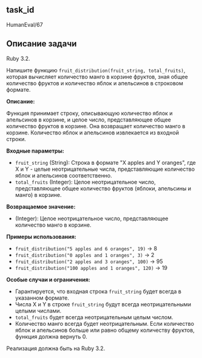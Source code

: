 ## task_id
HumanEval/67

## Описание задачи
Ruby 3.2.

Напишите функцию `fruit_distribution(fruit_string, total_fruits)`, которая вычисляет количество манго в корзине фруктов, зная общее количество фруктов и количество яблок и апельсинов в строковом формате.

**Описание:**

Функция принимает строку, описывающую количество яблок и апельсинов в корзине, и целое число, представляющее общее количество фруктов в корзине.  Она возвращает количество манго в корзине.  Количество яблок и апельсинов извлекается из входной строки.

**Входные параметры:**

* `fruit_string` (String): Строка в формате "X apples and Y oranges", где X и Y - целые неотрицательные числа, представляющие количество яблок и апельсинов соответственно.
* `total_fruits` (Integer): Целое неотрицательное число, представляющее общее количество фруктов (яблоки, апельсины и манго) в корзине.

**Возвращаемое значение:**

* (Integer): Целое неотрицательное число, представляющее количество манго в корзине.

**Примеры использования:**

* `fruit_distribution("5 apples and 6 oranges", 19)` -> 8
* `fruit_distribution("0 apples and 1 oranges", 3)` -> 2
* `fruit_distribution("2 apples and 3 oranges", 100)` -> 95
* `fruit_distribution("100 apples and 1 oranges", 120)` -> 19

**Особые случаи и ограничения:**

* Гарантируется, что входная строка `fruit_string` будет всегда в указанном формате.
* Числа X и Y в строке `fruit_string` будут всегда неотрицательными целыми числами.
* `total_fruits` будет всегда неотрицательным целым числом.
* Количество манго всегда будет неотрицательным.  Если количество яблок и апельсинов больше или равно общему количеству фруктов, функция должна вернуть 0.


Реализация должна быть на Ruby 3.2.

